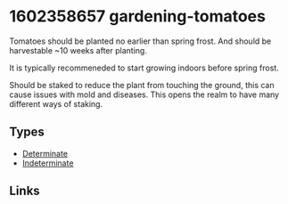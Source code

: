 # 1602358657 gardening-tomatoes

Tomatoes should be planted no earlier than spring frost. And should be harvestable ~10 weeks after planting.

It is typically recommeneded to start growing indoors before spring frost.


Should be staked to reduce the plant from touching the ground, this can cause issues with mold and diseases. This opens the realm to have many different ways of staking.


## Types
- [Determinate](1602358961-gardening-tomatoes-determinate.md)
- [Indeterminate](1602359149-gardening-tomatoes-indeterminate.md)


## Links
